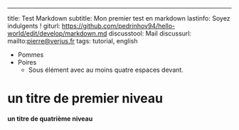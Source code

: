 ---
title: Test Markdown
subtitle: Mon premier test en markdown
lastinfo: Soyez indulgents !
giturl: https://github.com/pedrinhov94/hello-world/edit/develop/markdown.md
discusstool: Mail
discussurl: mailto:pierre@verjus.fr
tags: tutorial, english

* Pommes
* Poires
    * Sous élément avec au moins quatre espaces devant.
    
   
# un titre de premier niveau
#### un titre de quatrième niveau


